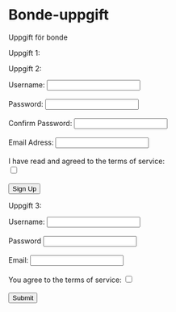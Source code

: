 # Bonde-uppgift
Uppgift för bonde

Uppgift 1:

<script>
var nummerArray = [];
function randomization(randomizedNummer)
{  
//Skapar variabeln loops för att göra så att den loopar ett antal gånger, gjorde inte detta innuti for loopen eftersom att det inte fungerade för någon anledning
    var loops = 0;
    for(loops; loops < 10; loops++){
//Definerar saker, sammaNummer är -1 på grund av att indexOf() retunerar -1 om den inte hittade en value. Jag kollar senare om randomized är samma som -1 för att kolla om det blev samma nummer.
        sammaNummer = -1;
        minstaTal = 0;
        störstaTal = 99;
//Generera ett random nummer och roundar den till heltal
        randomizedNummer = Math.round(Math.random(minstaTal, störstaTal) * 100);
//if sats, om randomized nummret inte är samma så triggar den som true eftersom att sammaNummer inte hittade samma value, vilket blir -1.
        if(nummerArray.indexOf(randomizedNummer) == sammaNummer) {
            nummerArray.push(randomizedNummer);
        }
//Om nummret blev samma så visar den hur många gånger den blev samma, (finns ett litet nummer brevid, därför finns det en liten pil). Den tar bort 1 från loop eftersom att den inte fick ett nytt nummer och måste då göra allt på samma varv.
        else {
            console.log("<-- Antal gånger det blev samma nummer");
            loops = (loops - 1);
        }
    }
}
randomization();
console.log(nummerArray);
//Funktion för när alla nummer ska sorteras med .sort, fast man kan inte göra det till nummer, så jag skapar en funktion som kollar vilken av det förra eller the currect nummer är större genom att göra a -b för att se om det blir positivt eller negativt.
nummerArray.sort(function(a, b) {
    return a - b;
});
console.log(nummerArray)
</script>




Uppgift 2:

<!DOCTYPE html>
<html lang="en">
<head>
    <meta charset="UTF-8">
    <meta http-equiv="X-UA-Compatible" content="IE=edge">
    <meta name="viewport" content="width=device-width, initial-scale=1.0">
    <title>Document</title>
</head>
<body> 
<!--Skapar en form, och sedan en label åt varenda input-->
    <form id="form">
        <label>Username:</label>
        <input type="text" id="uname"><br><br>
        <label>Password:</label>
        <input type="password" id="pass"><br><br>
        <label>Confirm Password:</label>
        <input type="password" id="cpass"><br><br>
        <label>Email Adress:</label>
        <input type="text" id="email"><br><br>
        <label>I have read and agreed to the terms of service:</label><br>
        <input type="checkbox" id="agree"><br><br>
<!--Skapar submit knapp som kör validate funktionen när den klickas-->
        <input type="submit" value="Sign Up" onclick="validate()"> 
    </form>
<script src="script.js"></script> <!--länkar till js script.-->
</body>
</html>

<script>
//Skapar validate funktionen.
    function validate(){ 
//Skapar alla variabler
    var password1 = document.getElementById("pass").value;
    var password2 = document.getElementById("cpass").value;
    var email = document.getElementById("email").value;
    var form = document.getElementById("form");
    var at = "@";

//Kollar om första password är samma som confirm password
    if(password1 != password2) {
        alert("Your passwords did not match");
    }
//Kollar om första password input är mindre än 6, i så fall så kör den en alert
    if (password1.length < 6) {
        alert("Password is too short");
    }
//Kollar i fall att email input har ett @ i sin string, om inte kör den en alert
    if (email.includes(at) == false) {
        alert("Not a valid email adress!");
    }
//Kollar om agree checkboxen är checkad, om inte kör den en alert
    if (document.getElementById("agree").checked == false) {
        alert("You need to agree to the terms of service first!");
    }
//Om alla vilkor i följande if sats är sanna (allt i formen är korrekt), så tar den dig till tack.html, vilket är webbsidan som tackar dig
    if (password1 == password2 && password1.length >= 6 && document.getElementById("agree").checked == true && email.includes(at)) {
        window.location.replace("tack.html");
    }

//Denna bit av kod gör så att sidan inte reloadar sidan varje gång du klickar submit.
//Skapar en funktion som stoppar submit knappen att automatiskt ladda om sidan.
function handleForm(event) { event.preventDefault(); } 
form.addEventListener("submit", handleForm);
}
</script>





Uppgift 3:

<!DOCTYPE html>
<html lang="en">
<head>
    <meta charset="UTF-8">
    <meta http-equiv="X-UA-Compatible" content="IE=edge">
    <meta name="viewport" content="width=device-width, initial-scale=1.0">
    <title>Document</title>
</head>
<body>
    <form id="form">
<!--Skapar en form och gör sedan alla inputs till required. Jag ger också password "minlength" vilket säger att den minst får vara ett visst antal bokstäver, i detta fall 6. Jag get email en type="email", vilket gör så att den automatisk checkar om emailen är valid-->
        <label>Username:</label>
        <input required type="text" id="uname"><br><br>
        <label>Password</label>
        <input minlength="6" required type="password" id="pass"><br><br>
        <label>Email:</label>
        <input required type="email" id="email"><br><br>
        <label>You agree to the terms of service:</label>
        <input required type="checkbox" id="tos"><br><br>
        <input required type="submit" name="Sign Up" id="sub">
    </form>
    <script src="script.js"></script>
</body>
</html>
